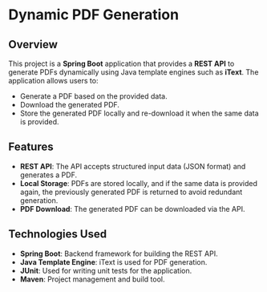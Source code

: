 # Dynamic PDF Generation

## Overview

This project is a **Spring Boot** application that provides a **REST API** to generate PDFs dynamically using Java template engines such as **iText**. The application allows users to:

- Generate a PDF based on the provided data.
- Download the generated PDF.
- Store the generated PDF locally and re-download it when the same data is provided.

## Features

- **REST API**: The API accepts structured input data (JSON format) and generates a PDF.
- **Local Storage**: PDFs are stored locally, and if the same data is provided again, the previously generated PDF is returned to avoid redundant generation.
- **PDF Download**: The generated PDF can be downloaded via the API.

## Technologies Used

- **Spring Boot**: Backend framework for building the REST API.
- **Java Template Engine**: iText is used for PDF generation.
- **JUnit**: Used for writing unit tests for the application.
- **Maven**: Project management and build tool.
